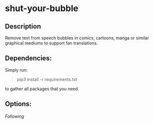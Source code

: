 # shut-your-bubble


## Description

Remove text from speech bubbles in comics, cartoons, manga or similar graphical mediums to support fan translations.

   
## Dependencies:
 
 Simply run: 
 
 > pip3 install -r requirements.txt
 
 to gather all packages that you need.  
 
  
## Options: 



###### Following

    

